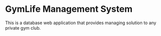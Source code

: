 # GymLife Management System
This is a database web application that provides managing solution to any private gym club.

